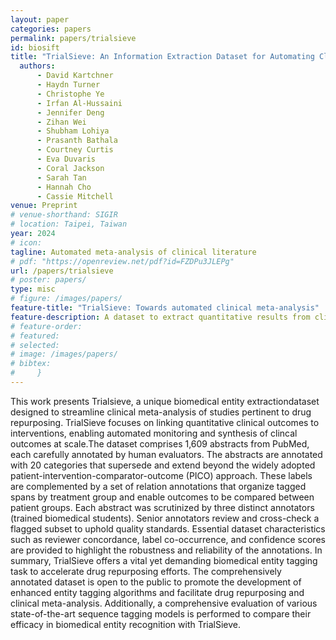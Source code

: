 ```yaml
---
layout: paper
categories: papers
permalink: papers/trialsieve
id: biosift
title: "TrialSieve: An Information Extraction Dataset for Automating Clinical Meta Analysis"
  authors:
      - David Kartchner
      - Haydn Turner
      - Christophe Ye
      - Irfan Al-Hussaini
      - Jennifer Deng
      - Zihan Wei
      - Shubham Lohiya
      - Prasanth Bathala
      - Courtney Curtis
      - Eva Duvaris
      - Coral Jackson
      - Sarah Tan
      - Hannah Cho
      - Cassie Mitchell
venue: Preprint
# venue-shorthand: SIGIR
# location: Taipei, Taiwan
year: 2024
# icon:
tagline: Automated meta-analysis of clinical literature
# pdf: "https://openreview.net/pdf?id=FZDPu3JLEPg"
url: /papers/trialsieve
# poster: papers/
type: misc
# figure: /images/papers/
feature-title: "TrialSieve: Towards automated clinical meta-analysis"
feature-description: A dataset to extract quantitative results from clinical research articles
# feature-order: 
# featured: 
# selected: 
# image: /images/papers/
# bibtex: 
#     }
---
```


  This work presents Trialsieve, a unique biomedical entity extractiondataset designed to streamline clinical meta-analysis of studies pertinent to drug repurposing.  TrialSieve focuses on linking quantitative clinical outcomes to interventions, enabling automated monitoring and synthesis of clincal outcomes at scale.The dataset comprises 1,609 abstracts from PubMed, each carefully annotated by human evaluators. The abstracts are annotated with 20 categories that supersede and extend beyond the widely adopted patient-intervention-comparator-outcome (PICO) approach. These labels are complemented by a set of relation annotations that organize tagged spans by treatment group and enable outcomes to be compared between patient groups.  Each abstract was scrutinized by three distinct annotators (trained biomedical students). Senior annotators review and cross-check a flagged subset to uphold quality standards. Essential dataset characteristics such as reviewer concordance, label co-occurrence, and confidence scores are provided to highlight the robustness and reliability of the annotations. In summary, TrialSieve offers a vital yet demanding biomedical entity tagging task to accelerate drug repurposing efforts. The comprehensively annotated dataset is open to the public to promote the development of enhanced entity tagging algorithms and facilitate drug repurposing and clinical meta-analysis. Additionally, a comprehensive evaluation of various state-of-the-art sequence tagging models is performed to compare their efficacy in biomedical entity recognition with TrialSieve. 
